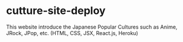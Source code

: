 # cutture-site-deploy

This website introduce the Japanese Popular Cultures such as Anime, JRock, JPop, etc.
(HTML, CSS, JSX, React.js, Heroku)

